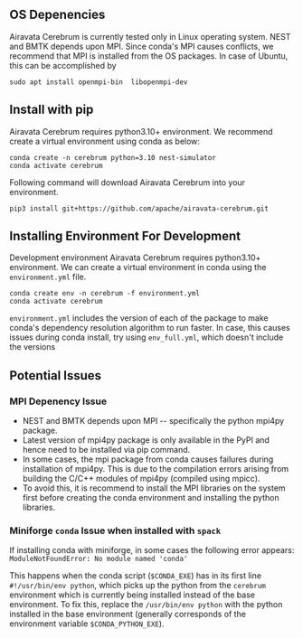## OS Depenencies

Airavata Cerebrum is currently tested only in Linux operating system.
NEST and BMTK depends upon MPI. Since conda's MPI causes conflicts, we recommend 
that MPI is installed from the OS packages.
In case of Ubuntu, this can be accomplished by
```
sudo apt install openmpi-bin  libopenmpi-dev
```

## Install with pip

Airavata Cerebrum requires python3.10+ environment. 
We recommend create a virtual environment using conda as below:
```
conda create -n cerebrum python=3.10 nest-simulator
conda activate cerebrum
```

Following command will download Airavata Cerebrum into your environment. 
```
pip3 install git+https://github.com/apache/airavata-cerebrum.git
```

## Installing Environment For Development

Development environment Airavata Cerebrum requires python3.10+ environment. 
We can create a virtual environment in conda using the `environment.yml` file.
```
conda create env -n cerebrum -f environment.yml
conda activate cerebrum
```

`environment.yml` includes the version of each of the package to make conda's 
dependency resolution algorithm to run faster. In case, this causes issues
during conda install, try using `env_full.yml`, which doesn't include 
the versions 

## Potential Issues

### MPI Depenency Issue

- NEST and BMTK depends upon MPI -- specifically the python mpi4py package.
- Latest version of mpi4py package is only available in the PyPI and hence need to be
  installed via pip command.
- In some cases, the mpi package from conda causes failures during installation
  of mpi4py. This is due to the compilation errors arising from building the 
  C/C++ modules of mpi4py (compiled using mpicc).
- To avoid this, it is recommend to install the MPI libraries on the system first
  before creating the conda environment and installing the python libraries.

### Miniforge `conda` Issue when installed with `spack`

If installing conda with miniforge, in some cases the following error appears:
`ModuleNotFoundError: No module named 'conda'`

This happens when the conda script (`$CONDA_EXE`)  has in its first line 
`#!/usr/bin/env python`, which picks up the python from the `cerebrum` environment
which is currently being installed instead of the base environment. To fix this,
replace the `/usr/bin/env python` with the python installed in the base 
environment (generally corresponds of the environment variable `$CONDA_PYTHON_EXE`).
